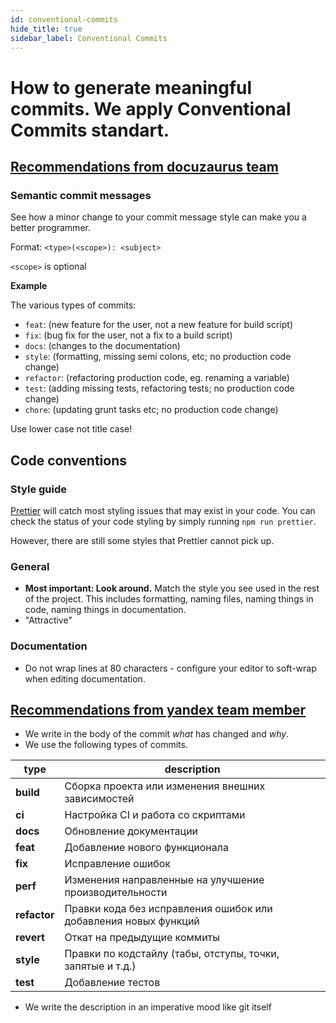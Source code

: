 ```yaml
---
id: conventional-commits
hide_title: true
sidebar_label: Conventional Commits
---
```


# How to generate meaningful commits. We apply Conventional Commits standart.

## [Recommendations from docuzaurus team](https://v2.docusaurus.io/docs/contributing#semantic-commit-messages)


### Semantic commit messages

See how a minor change to your commit message style can make you a better programmer.

Format: `<type>(<scope>): <subject>`

`<scope>` is optional

**Example**

The various types of commits:

*   `feat`: (new feature for the user, not a new feature for build script)
*   `fix`: (bug fix for the user, not a fix to a build script)
*   `docs`: (changes to the documentation)
*   `style`: (formatting, missing semi colons, etc; no production code change)
*   `refactor`: (refactoring production code, eg. renaming a variable)
*   `test`: (adding missing tests, refactoring tests; no production code change)
*   `chore`: (updating grunt tasks etc; no production code change)

Use lower case not title case!

## Code conventions

### Style guide

[Prettier](https://prettier.io/) will catch most styling issues that may exist in your code. You can check the status of your code styling by simply running `npm run prettier`.

However, there are still some styles that Prettier cannot pick up.

### General

*   **Most important: Look around.** Match the style you see used in the rest of the project. This includes formatting, naming files, naming things in code, naming things in documentation.
*   "Attractive"

### Documentation

*   Do not wrap lines at 80 characters - configure your editor to soft-wrap when editing documentation.

## [Recommendations from yandex team member](https://habr.com/ru/company/yandex/blog/431432/)

*   We write in the body of the commit _what_ has  changed and _why_.
*   We use the following types of commits.

| type | description |  
|-|-|
| **build** | Сборка проекта или изменения внешних зависимостей |
| **ci** | Настройка CI и работа со скриптами |
| **docs** | Обновление документации |
| **feat** | Добавление нового функционала |
| **fix** | Исправление ошибок |
| **perf** | Изменения направленные на улучшение производительности |
| **refactor** | Правки кода без исправления ошибок или добавления новых функций |
| **revert** | Откат на предыдущие коммиты |
| **style** | Правки по кодстайлу (табы, отступы, точки, запятые и т.д.) |
| **test** | Добавление тестов |  


* We write the description in an imperative mood like git itself
